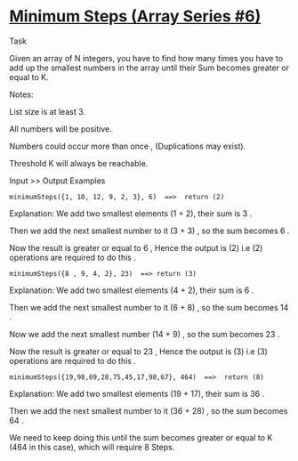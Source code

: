 # [Minimum Steps (Array Series #6)](https://www.codewars.com/kata/5a91a7c5fd8c061367000002) #

Task

Given an array of N integers, you have to find how many times you have to add up the smallest numbers in the array until their Sum becomes greater or equal to K.

Notes:

List size is at least 3.

All numbers will be positive.

Numbers could occur more than once , (Duplications may exist).

Threshold K will always be reachable.

Input >> Output Examples

    minimumSteps({1, 10, 12, 9, 2, 3}, 6)  ==>  return (2)

Explanation:
We add two smallest elements (1 + 2), their sum is 3 .

Then we add the next smallest number to it (3 + 3) , so the sum becomes 6 .

Now the result is greater or equal to 6 , Hence the output is (2) i.e (2) operations are required to do this .

    minimumSteps({8 , 9, 4, 2}, 23)  ==> return (3)

Explanation:
We add two smallest elements (4 + 2), their sum is 6 .

Then we add the next smallest number to it (6 + 8) , so the sum becomes 14 .

Now we add the next smallest number (14 + 9) , so the sum becomes 23 .

Now the result is greater or equal to 23 , Hence the output is (3) i.e (3) operations are required to do this .

    minimumSteps({19,98,69,28,75,45,17,98,67}, 464)  ==>  return (8)

Explanation:
We add two smallest elements (19 + 17), their sum is 36 .

Then we add the next smallest number to it (36 + 28) , so the sum becomes 64 .

We need to keep doing this until the sum becomes greater or equal to K (464 in this case), which will require 8 Steps.
